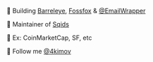 🎁 Building [Barreleye](https://barreleye.com/), [Fossfox](https://fossfox.com/) & [@EmailWrapper](https://twitter.com/EmailWrapper)

🦑 Maintainer of [Sqids](https://sqids.org/)

🌉 Ex: CoinMarketCap, SF, etc

💬 Follow me [@4kimov](https://twitter.com/4kimov)

